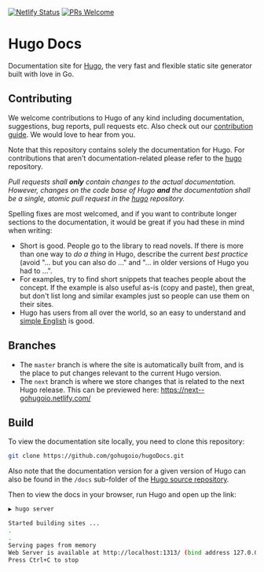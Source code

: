 [![Netlify Status](https://api.netlify.com/api/v1/badges/e0dbbfc7-34f1-4393-a679-c16e80162705/deploy-status)](https://app.netlify.com/sites/gohugoio/deploys)
[![PRs Welcome](https://img.shields.io/badge/PRs-welcome-brightgreen.svg?style=flat-square)](https://gohugo.io/contribute/documentation/)

# Hugo Docs

Documentation site for [Hugo](https://github.com/gohugoio/hugo), the very fast and flexible static site generator built with love in Go.

## Contributing

We welcome contributions to Hugo of any kind including documentation, suggestions, bug reports, pull requests etc. Also check out our [contribution guide](https://gohugo.io/contribute/documentation/). We would love to hear from you. 

Note that this repository contains solely the documentation for Hugo. For contributions that aren't documentation-related please refer to the [hugo](https://github.com/gohugoio/hugo) repository. 

*Pull requests shall **only** contain changes to the actual documentation. However, changes on the code base of Hugo **and** the documentation shall be a single, atomic pull request in the [hugo](https://github.com/gohugoio/hugo) repository.*

Spelling fixes are most welcomed, and if you want to contribute longer sections to the documentation, it would be great if you had these in mind when writing:

* Short is good. People go to the library to read novels. If there is more than one way to _do a thing_ in Hugo, describe the current _best practice_ (avoid "… but you can also do …" and "… in older versions of Hugo you had to …".
* For examples, try to find short snippets that teaches people about the concept. If the example is also useful as-is (copy and paste), then great, but don't list long and similar examples just so people can use them on their sites.
* Hugo has users from all over the world, so an easy to understand and [simple English](https://simple.wikipedia.org/wiki/Basic_English) is good.

## Branches

* The `master` branch is where the site is automatically built from, and is the place to put changes relevant to the current Hugo version.
* The `next` branch is where we store changes that is related to the next Hugo release. This can be previewed here: https://next--gohugoio.netlify.com/

## Build

To view the documentation site locally, you need to clone this repository:

```bash
git clone https://github.com/gohugoio/hugoDocs.git
```

Also note that the documentation version for a given version of Hugo can also be found in the `/docs` sub-folder of the [Hugo source repository](https://github.com/gohugoio/hugo).

Then to view the docs in your browser, run Hugo and open up the link:

```bash
▶ hugo server

Started building sites ...
.
.
Serving pages from memory
Web Server is available at http://localhost:1313/ (bind address 127.0.0.1)
Press Ctrl+C to stop
```
